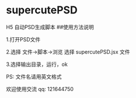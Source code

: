 # supercutePSD
H5 自动PSD生成脚本
##使用方法说明

1.打开PSD文件

2.选择 文件->脚本->浏览 选择 supercutePSD.jsx 文件

3.选择输出目录，运行，ok 

PS: 文件名请用英文格式

欢迎使用交流 qq: 121644750
